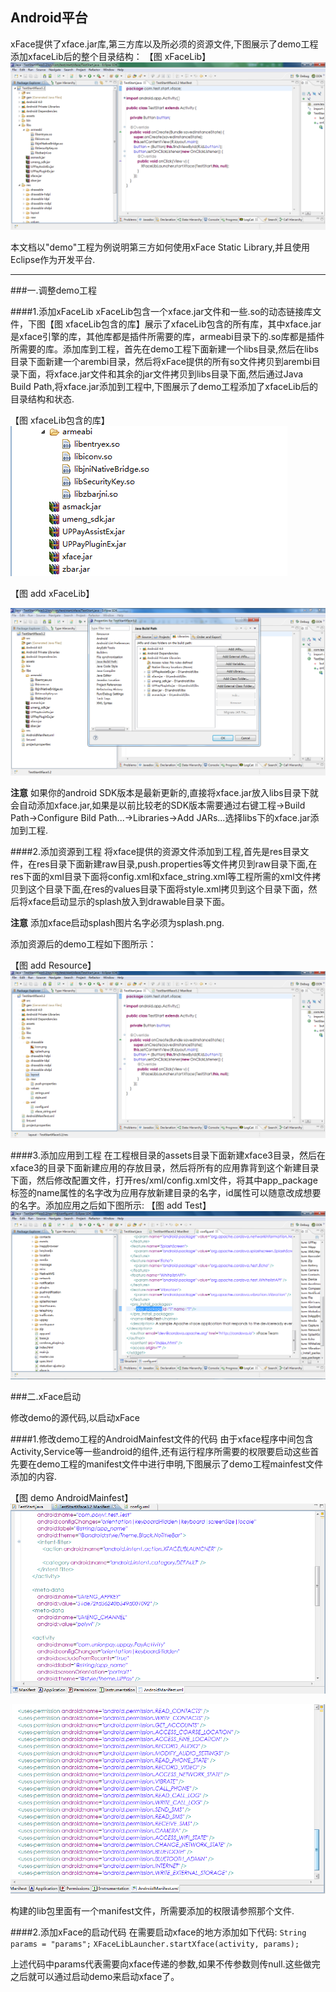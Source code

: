 ## Android平台

xFace提供了xface.jar库,第三方库以及所必须的资源文件,下图展示了demo工程添加xfaceLib后的整个目录结构：
 【图 xFaceLib】
![](image/xFaceLib.png)


本文档以"demo"工程为例说明第三方如何使用xFace Static Library,并且使用Eclipse作为开发平台.

_____

###一.调整demo工程

####1.添加xFaceLib
xFaceLib包含一个xface.jar文件和一些.so的动态链接库文件，下图【图 xfaceLib包含的库】展示了xfaceLib包含的所有库，其中xface.jar是xface引擎的库，其他库都是插件所需要的库，armeabi目录下的.so库都是插件所需要的库。添加库到工程，首先在demo工程下面新建一个libs目录,然后在libs目录下面新建一个arembi目录，然后将xFace提供的所有so文件拷贝到arembi目录下面，将xface.jar文件和其余的jar文件拷贝到libs目录下面,然后通过Java Build Path,将xface.jar添加到工程中,下图展示了demo工程添加了xfaceLib后的目录结构和状态.

【图 xfaceLib包含的库】
![](image/lib.png)

 【图 add xFaceLib】

![](image/add_xfaceLib.png)


**注意**
 如果你的android SDK版本是最新更新的,直接将xface.jar放入libs目录下就会自动添加xface.jar,如果是以前比较老的SDK版本需要通过右键工程->Build Path->Configure Bild Path...->Libraries->Add JARs...选择libs下的xface.jar添加到工程.

####2.添加资源到工程
将xface提供的资源文件添加到工程,首先是res目录文件，在res目录下面新建raw目录,push.properties等文件拷贝到raw目录下面,在res下面的xml目录下面将config.xml和xface_string.xml等工程所需的xml文件拷贝到这个目录下面,在res的values目录下面将style.xml拷贝到这个目录下面，然后将xface启动显示的splash放入到drawable目录下面。

**注意**
 添加xface启动splash图片名字必须为splash.png.

添加资源后的demo工程如下图所示：

【图 add Resource】
![](image/add_Resource.png)

####3.添加应用到工程
 在工程根目录的assets目录下面新建xface3目录，然后在xface3的目录下面新建应用的存放目录，然后将所有的应用靠背到这个新建目录下面，然后修改配置文件，打开res/xml/config.xml文件，将其中app_package标签的name属性的名字改为应用存放新建目录的名字，id属性可以随意改成想要的名字。添加应用之后如下图所示:
【图 add Test】
![](image/add_Test.png)


###二.xFace启动

修改demo的源代码,以启动xFace

####1.修改demo工程的AndroidMainfest文件的代码
由于xface程序中间包含Activity,Service等一些android的组件,还有运行程序所需要的权限要启动这些首先要在demo工程的manifest文件中进行申明,下图展示了demo工程mainfest文件添加的内容.

【图 demo AndroidMainfest】
![](image/manifest.png)

![](image/permission.png)

构建的lib包里面有一个manifest文件，所需要添加的权限请参照那个文件.

####2.添加xFace的启动代码
在需要启动xface的地方添加如下代码:
    `String params = "params";`
    `XFaceLibLauncher.startXface(activity, params);`

上述代码中params代表需要向xface传递的参数,如果不传参数则传null.这些做完之后就可以通过启动demo来启动xface了。